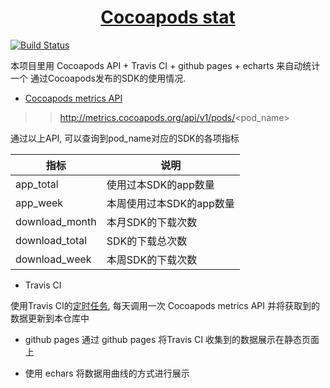 <h1 align="center" ><a href="https://pengbins.github.io/CocoapodStat">Cocoapods stat</a></h1>

[![Build Status](https://travis-ci.org/pengbins/CocoapodStat.svg?branch=master)](https://travis-ci.org/pengbins/CocoapodStat)


本项目里用 Cocoapods API + Travis CI + github pages + echarts 来自动统计一个 通过Cocoapods发布的SDK的使用情况.

* [Cocoapods metrics API](http://blog.cocoapods.org/metrics-api/)


>> http://metrics.cocoapods.org/api/v1/pods/<pod_name>


通过以上API, 可以查询到pod_name对应的SDK的各项指标

| 指标 | 说明 | 
| -- | -- |
| app_total | 使用过本SDK的app数量 |
| app_week| 本周使用过本SDK的app数量 |
| download_month| 本月SDK的下载次数 |
| download_total| SDK的下载总次数 |
| download_week| 本周SDK的下载次数 |

* Travis CI

使用Travis CI的[定时任务](https://docs.travis-ci.com/user/cron-jobs/), 每天调用一次 Cocoapods metrics API
并将获取到的数据更新到本仓库中

* github pages
通过 github pages 将Travis CI 收集到的数据展示在静态页面上

* 使用 echars 将数据用曲线的方式进行展示




